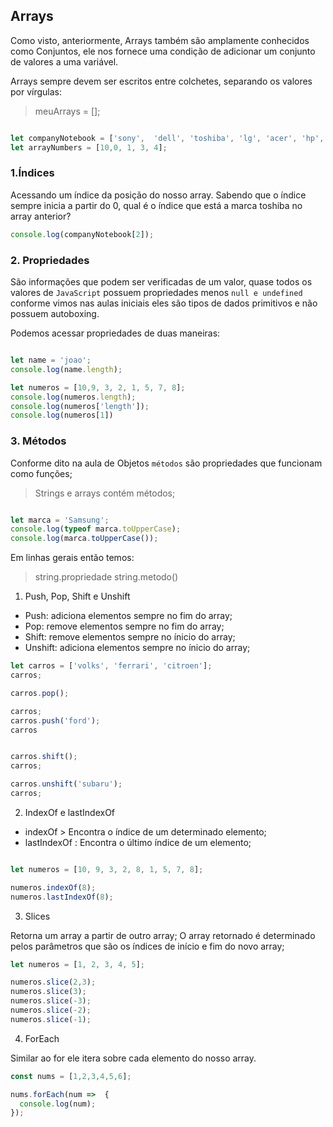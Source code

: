 ## Arrays 

Como visto, anteriormente, Arrays também são amplamente conhecidos como Conjuntos, 
ele nos fornece uma condição de adicionar um conjunto de valores a uma variável.

Arrays sempre devem ser escritos entre colchetes, separando os valores por vírgulas:
> meuArrays = [];

```js

let companyNotebook = ['sony',  'dell', 'toshiba', 'lg', 'acer', 'hp', 'positivo', 'apple'];
let arrayNumbers = [10,0, 1, 3, 4];
```

### 1.Índices

Acessando um índice da posição do nosso array.
Sabendo que o índice sempre inicia a partir do 0, qual é o índice que está a marca toshiba 
no array anterior? 

```js
console.log(companyNotebook[2]);
```

### 2. Propriedades

São informações que podem ser verificadas de um valor, quase todos os valores de `JavaScript`
possuem propriedades menos `null e undefined` conforme vimos nas aulas iniciais eles são tipos de dados primitivos e não possuem autoboxing. 

Podemos acessar propriedades de duas maneiras:

 
```js

let name = 'joao';
console.log(name.length);

let numeros = [10,9, 3, 2, 1, 5, 7, 8];
console.log(numeros.length);
console.log(numeros['length']);
console.log(numeros[1])
```

### 3. Métodos

Conforme dito na aula de Objetos `métodos` são propriedades que funcionam como funções;

> Strings e arrays contém métodos;

```js

let marca = 'Samsung';
console.log(typeof marca.toUpperCase);
console.log(marca.toUpperCase());
```

Em linhas gerais então temos:

> string.propriedade
> string.metodo()

1. Push, Pop, Shift e Unshift

 - Push: adiciona elementos sempre no fim do array;
 - Pop: remove elementos sempre no fim do array;
 - Shift: remove elementos sempre no ínicio do array;
 - Unshift: adiciona elementos sempre no ínicio do array;

```js
let carros = ['volks', 'ferrari', 'citroen'];
carros;

carros.pop();

carros;
carros.push('ford');
carros


carros.shift();
carros;

carros.unshift('subaru');
carros;
```

2. IndexOf e lastIndexOf

- indexOf > Encontra o índice de um determinado elemento;
- lastIndexOf : Encontra o último índice de um elemento;

```js

let numeros = [10, 9, 3, 2, 8, 1, 5, 7, 8];

numeros.indexOf(8);
numeros.lastIndexOf(8);
```


3. Slices

Retorna um array a partir de outro array;
O array retornado é  determinado pelos parâmetros que são os índices de início e fim do novo array;

```js
let numeros = [1, 2, 3, 4, 5];

numeros.slice(2,3);
numeros.slice(3);
numeros.slice(-3);
numeros.slice(-2);
numeros.slice(-1);

```

4. ForEach

Similar ao for ele itera sobre cada elemento do nosso array.

```js
const nums = [1,2,3,4,5,6];

nums.forEach(num =>  {
  console.log(num);
});

```